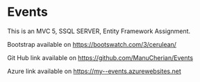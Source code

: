 <h1>Events</h1>

<p>
This is an MVC 5, SSQL SERVER, Entity Framework Assignment. </p>
<p>Bootstrap available on <a href = "https://bootswatch.com/3/cerulean/">https://bootswatch.com/3/cerulean/</a>
</p>
<p>Git Hub link available on <a href = "https://github.com/ManuCherian/Events">https://github.com/ManuCherian/Events</a></p>

<p>Azure link available on <a href = "https://my--events.azurewebsites.net">https://my--events.azurewebsites.net</a></p>
